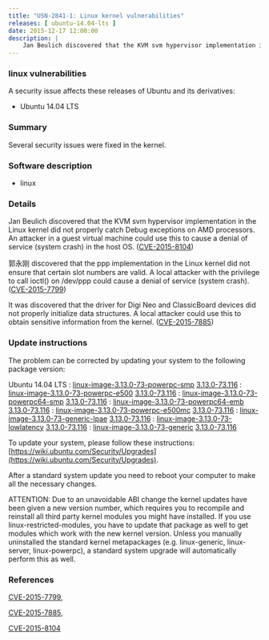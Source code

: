 ```yaml
---
title: "USN-2841-1: Linux kernel vulnerabilities"
releases: [ ubuntu-14.04-lts ]
date: 2015-12-17 12:00:00
description: |
    Jan Beulich discovered that the KVM svm hypervisor implementation in the Linux kernel did not properly catch Debug exceptions on AMD processors. An attacker in a guest virtual machine could use this to cause a denial of service (system crash) in the host OS. ([CVE-2015-8104](http://people.ubuntu.com/~ubuntu-security/cve/CVE-2015-8104))
--- 
```

 
### linux vulnerabilities

A security issue affects these releases of Ubuntu and its derivatives:

* Ubuntu 14.04 LTS

### Summary

Several security issues were fixed in the kernel. 

### Software description

* linux 

### Details

Jan Beulich discovered that the KVM svm hypervisor implementation in the Linux kernel did not properly catch Debug exceptions on AMD processors. An attacker in a guest virtual machine could use this to cause a denial of service (system crash) in the host OS. ([CVE-2015-8104](http://people.ubuntu.com/~ubuntu-security/cve/CVE-2015-8104))

郭永刚 discovered that the ppp implementation in the Linux kernel did not ensure that certain slot numbers are valid. A local attacker with the privilege to call ioctl() on /dev/ppp could cause a denial of service (system crash). ([CVE-2015-7799](http://people.ubuntu.com/~ubuntu-security/cve/CVE-2015-7799))

It was discovered that the driver for Digi Neo and ClassicBoard devices did not properly initialize data structures. A local attacker could use this to obtain sensitive information from the kernel. ([CVE-2015-7885](http://people.ubuntu.com/~ubuntu-security/cve/CVE-2015-7885)) 

### Update instructions

The problem can be corrected by updating your system to the following package version:

Ubuntu 14.04 LTS
 : [linux-image-3.13.0-73-powerpc-smp](https://launchpad.net/ubuntu/+source/linux) <span> [3.13.0-73.116](https://launchpad.net/ubuntu/+source/linux/3.13.0-73.116) </span> 
 : [linux-image-3.13.0-73-powerpc-e500](https://launchpad.net/ubuntu/+source/linux) <span> [3.13.0-73.116](https://launchpad.net/ubuntu/+source/linux/3.13.0-73.116) </span> 
 : [linux-image-3.13.0-73-powerpc64-smp](https://launchpad.net/ubuntu/+source/linux) <span> [3.13.0-73.116](https://launchpad.net/ubuntu/+source/linux/3.13.0-73.116) </span> 
 : [linux-image-3.13.0-73-powerpc64-emb](https://launchpad.net/ubuntu/+source/linux) <span> [3.13.0-73.116](https://launchpad.net/ubuntu/+source/linux/3.13.0-73.116) </span> 
 : [linux-image-3.13.0-73-powerpc-e500mc](https://launchpad.net/ubuntu/+source/linux) <span> [3.13.0-73.116](https://launchpad.net/ubuntu/+source/linux/3.13.0-73.116) </span> 
 : [linux-image-3.13.0-73-generic-lpae](https://launchpad.net/ubuntu/+source/linux) <span> [3.13.0-73.116](https://launchpad.net/ubuntu/+source/linux/3.13.0-73.116) </span> 
 : [linux-image-3.13.0-73-lowlatency](https://launchpad.net/ubuntu/+source/linux) <span> [3.13.0-73.116](https://launchpad.net/ubuntu/+source/linux/3.13.0-73.116) </span> 
 : [linux-image-3.13.0-73-generic](https://launchpad.net/ubuntu/+source/linux) <span> [3.13.0-73.116](https://launchpad.net/ubuntu/+source/linux/3.13.0-73.116) </span> 

To update your system, please follow these instructions: [https://wiki.ubuntu.com/Security/Upgrades](https://wiki.ubuntu.com/Security/Upgrades).

After a standard system update you need to reboot your computer to make all the necessary changes.

ATTENTION: Due to an unavoidable ABI change the kernel updates have been given a new version number, which requires you to recompile and reinstall all third party kernel modules you might have installed. If you use linux-restricted-modules, you have to update that package as well to get modules which work with the new kernel version. Unless you manually uninstalled the standard kernel metapackages (e.g. linux-generic, linux-server, linux-powerpc), a standard system upgrade will automatically perform this as well. 

### References

 [CVE-2015-7799](http://people.ubuntu.com/~ubuntu-security/cve/CVE-2015-7799), 

 [CVE-2015-7885](http://people.ubuntu.com/~ubuntu-security/cve/CVE-2015-7885), 

 [CVE-2015-8104](http://people.ubuntu.com/~ubuntu-security/cve/CVE-2015-8104)
 
